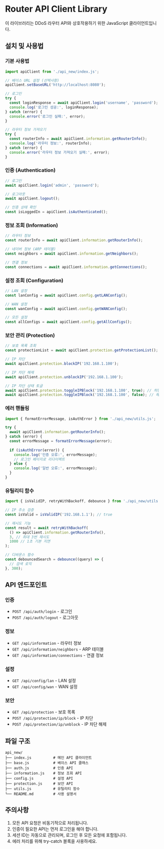 # Router API Client Library

이 라이브러리는 DDoS 라우터 API와 상호작용하기 위한 JavaScript 클라이언트입니다.

## 설치 및 사용법

### 기본 사용법

```javascript
import apiClient from './api_new/index.js';

// 베이스 URL 설정 (선택사항)
apiClient.setBaseURL('http://localhost:8080');

// 로그인
try {
  const loginResponse = await apiClient.login('username', 'password');
  console.log('로그인 성공:', loginResponse);
} catch (error) {
  console.error('로그인 실패:', error);
}

// 라우터 정보 가져오기
try {
  const routerInfo = await apiClient.information.getRouterInfo();
  console.log('라우터 정보:', routerInfo);
} catch (error) {
  console.error('라우터 정보 가져오기 실패:', error);
}
```

### 인증 (Authentication)

```javascript
// 로그인
await apiClient.login('admin', 'password');

// 로그아웃
await apiClient.logout();

// 인증 상태 확인
const isLoggedIn = apiClient.isAuthenticated();
```

### 정보 조회 (Information)

```javascript
// 라우터 정보
const routerInfo = await apiClient.information.getRouterInfo();

// 네이버 정보 (ARP 테이블)
const neighbors = await apiClient.information.getNeighbors();

// 연결 정보
const connections = await apiClient.information.getConnections();
```

### 설정 조회 (Configuration)

```javascript
// LAN 설정
const lanConfig = await apiClient.config.getLANConfig();

// WAN 설정
const wanConfig = await apiClient.config.getWANConfig();

// 모든 설정
const allConfigs = await apiClient.config.getAllConfigs();
```

### 보안 관리 (Protection)

```javascript
// 보호 목록 조회
const protectionList = await apiClient.protection.getProtectionList();

// IP 차단
await apiClient.protection.blockIP('192.168.1.100');

// IP 차단 해제
await apiClient.protection.unblockIP('192.168.1.100');

// IP 차단 상태 토글
await apiClient.protection.toggleIPBlock('192.168.1.100', true); // 차단
await apiClient.protection.toggleIPBlock('192.168.1.100', false); // 해제
```

### 에러 핸들링

```javascript
import { formatErrorMessage, isAuthError } from './api_new/utils.js';

try {
  await apiClient.information.getRouterInfo();
} catch (error) {
  const errorMessage = formatErrorMessage(error);
  
  if (isAuthError(error)) {
    console.log('인증 오류:', errorMessage);
    // 로그인 페이지로 리다이렉트
  } else {
    console.log('일반 오류:', errorMessage);
  }
}
```

### 유틸리티 함수

```javascript
import { isValidIP, retryWithBackoff, debounce } from './api_new/utils.js';

// IP 주소 검증
const isValid = isValidIP('192.168.1.1'); // true

// 재시도 기능
const result = await retryWithBackoff(
  () => apiClient.information.getRouterInfo(),
  3, // 최대 3번 재시도
  1000 // 1초 기본 지연
);

// 디바운스 함수
const debouncedSearch = debounce((query) => {
  // 검색 로직
}, 300);
```

## API 엔드포인트

### 인증
- `POST /api/auth/login` - 로그인
- `POST /api/auth/logout` - 로그아웃

### 정보
- `GET /api/information` - 라우터 정보
- `GET /api/information/neighbors` - ARP 테이블
- `GET /api/information/connections` - 연결 정보

### 설정
- `GET /api/config/lan` - LAN 설정
- `GET /api/config/wan` - WAN 설정

### 보안
- `GET /api/protection` - 보호 목록
- `POST /api/protection/ip/block` - IP 차단
- `POST /api/protection/ip/unblock` - IP 차단 해제

## 파일 구조

```
api_new/
├── index.js          # 메인 API 클라이언트
├── base.js           # 베이스 API 클래스
├── auth.js           # 인증 API
├── information.js    # 정보 조회 API
├── config.js         # 설정 API
├── protection.js     # 보안 API
├── utils.js          # 유틸리티 함수
└── README.md         # 사용 설명서
```

## 주의사항

1. 모든 API 요청은 비동기적으로 처리됩니다.
2. 인증이 필요한 API는 먼저 로그인을 해야 합니다.
3. 세션 ID는 자동으로 관리되며, 로그인 후 모든 요청에 포함됩니다.
4. 에러 처리를 위해 try-catch 블록을 사용하세요.
